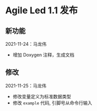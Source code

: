 # Agile Led 1.1 发布

## 新功能

2021-11-24：马龙伟

* 增加 Doxygen 注释，生成文档

## 修改

2021-11-25：马龙伟

* 修改变量定义为标准数据类型
* 修改 `example` 代码, 引脚号从命令行输入
